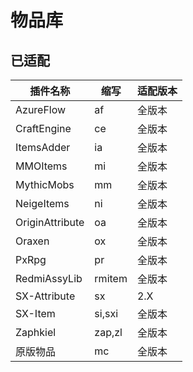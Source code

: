 # 物品库

## 已适配

| 插件名称            | 缩写     | 适配版本 |
|-----------------|--------|------|
| AzureFlow       | af     | 全版本  |
| CraftEngine     | ce     | 全版本  |
| ItemsAdder      | ia     | 全版本  |
| MMOItems        | mi     | 全版本  |
| MythicMobs      | mm     | 全版本  |
| NeigeItems      | ni     | 全版本  |
| OriginAttribute | oa     | 全版本  |
| Oraxen          | ox     | 全版本  |
| PxRpg           | pr     | 全版本  |
| RedmiAssyLib    | rmitem | 全版本  |
| SX-Attribute    | sx     | 2.X  |
| SX-Item         | si,sxi | 全版本  |
| Zaphkiel        | zap,zl | 全版本  |
| 原版物品            | mc     | 全版本  |
